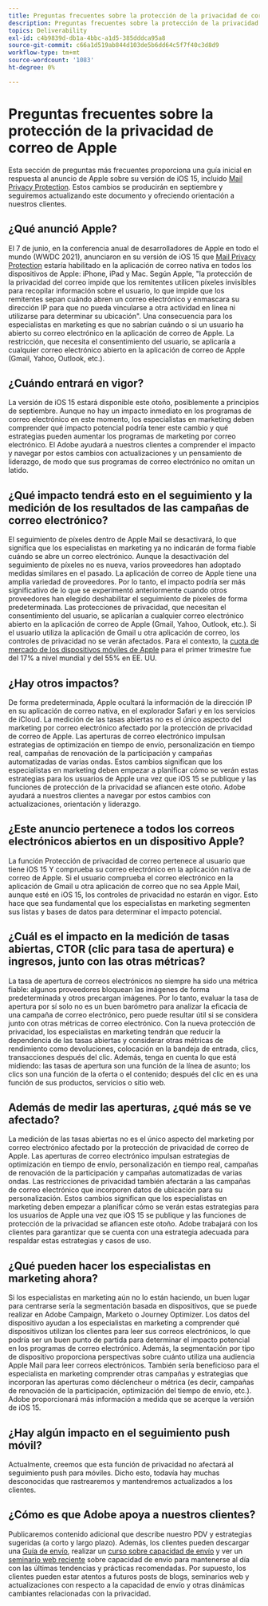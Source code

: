 ```yaml
---
title: Preguntas frecuentes sobre la protección de la privacidad de correo de Apple
description: Preguntas frecuentes sobre la protección de la privacidad de correo de Apple
topics: Deliverability
exl-id: c4b9839d-db1a-4bbc-a1d5-385dddca95a8
source-git-commit: c66a1d519ab844d103de5b6dd64c5f7f40c3d8d9
workflow-type: tm+mt
source-wordcount: '1083'
ht-degree: 0%

---
```


# Preguntas frecuentes sobre la protección de la privacidad de correo de Apple

Esta sección de preguntas más frecuentes proporciona una guía inicial en respuesta al anuncio de Apple sobre su versión de iOS 15, incluido [Mail Privacy Protection](https://www.apple.com/newsroom/2021/06/apple-advances-its-privacy-leadership-with-ios-15-ipados-15-macos-monterey-and-watchos-8/). Estos cambios se producirán en septiembre y seguiremos actualizando este documento y ofreciendo orientación a nuestros clientes.

## ¿Qué anunció Apple?

El 7 de junio, en la conferencia anual de desarrolladores de Apple en todo el mundo (WWDC 2021), anunciaron en su versión de iOS 15 que [Mail Privacy Protection](https://www.apple.com/newsroom/2021/06/apple-advances-its-privacy-leadership-with-ios-15-ipados-15-macos-monterey-and-watchos-8/) estaría habilitado en la aplicación de correo nativa en todos los dispositivos de Apple: iPhone, iPad y Mac. Según Apple, &quot;la protección de la privacidad del correo impide que los remitentes utilicen píxeles invisibles para recopilar información sobre el usuario, lo que impide que los remitentes sepan cuándo abren un correo electrónico y enmascara su dirección IP para que no pueda vincularse a otra actividad en línea ni utilizarse para determinar su ubicación&quot;. Una consecuencia para los especialistas en marketing es que no sabrían cuándo o si un usuario ha abierto su correo electrónico en la aplicación de correo de Apple. La restricción, que necesita el consentimiento del usuario, se aplicaría a cualquier correo electrónico abierto en la aplicación de correo de Apple (Gmail, Yahoo, Outlook, etc.).

## ¿Cuándo entrará en vigor?

La versión de iOS 15 estará disponible este otoño, posiblemente a principios de septiembre. Aunque no hay un impacto inmediato en los programas de correo electrónico en este momento, los especialistas en marketing deben comprender qué impacto potencial podría tener este cambio y qué estrategias pueden aumentar los programas de marketing por correo electrónico. El Adobe ayudará a nuestros clientes a comprender el impacto y navegar por estos cambios con actualizaciones y un pensamiento de liderazgo, de modo que sus programas de correo electrónico no omitan un latido.

## ¿Qué impacto tendrá esto en el seguimiento y la medición de los resultados de las campañas de correo electrónico?

El seguimiento de píxeles dentro de Apple Mail se desactivará, lo que significa que los especialistas en marketing ya no indicarán de forma fiable cuándo se abre un correo electrónico. Aunque la desactivación del seguimiento de píxeles no es nueva, varios proveedores han adoptado medidas similares en el pasado. La aplicación de correo de Apple tiene una amplia variedad de proveedores. Por lo tanto, el impacto podría ser más significativo de lo que se experimentó anteriormente cuando otros proveedores han elegido deshabilitar el seguimiento de píxeles de forma predeterminada. Las protecciones de privacidad, que necesitan el consentimiento del usuario, se aplicarían a cualquier correo electrónico abierto en la aplicación de correo de Apple (Gmail, Yahoo, Outlook, etc.). Si el usuario utiliza la aplicación de Gmail u otra aplicación de correo, los controles de privacidad no se verán afectados. Para el contexto, la [cuota de mercado de los dispositivos móviles de Apple](https://www.counterpointresearch.com/global-smartphone-share/) para el primer trimestre fue del 17% a nivel mundial y del 55% en EE. UU.

## ¿Hay otros impactos?

De forma predeterminada, Apple ocultará la información de la dirección IP en su aplicación de correo nativa, en el explorador Safari y en los servicios de iCloud. La medición de las tasas abiertas no es el único aspecto del marketing por correo electrónico afectado por la protección de privacidad de correo de Apple. Las aperturas de correo electrónico impulsan estrategias de optimización en tiempo de envío, personalización en tiempo real, campañas de renovación de la participación y campañas automatizadas de varias ondas. Estos cambios significan que los especialistas en marketing deben empezar a planificar cómo se verán estas estrategias para los usuarios de Apple una vez que iOS 15 se publique y las funciones de protección de la privacidad se afiancen este otoño. Adobe ayudará a nuestros clientes a navegar por estos cambios con actualizaciones, orientación y liderazgo.

## ¿Este anuncio pertenece a todos los correos electrónicos abiertos en un dispositivo Apple?

La función Protección de privacidad de correo pertenece al usuario que tiene iOS 15 Y comprueba su correo electrónico en la aplicación nativa de correo de Apple. Si el usuario comprueba el correo electrónico en la aplicación de Gmail u otra aplicación de correo que no sea Apple Mail, aunque esté en iOS 15, los controles de privacidad no estarán en vigor. Esto hace que sea fundamental que los especialistas en marketing segmenten sus listas y bases de datos para determinar el impacto potencial.

## ¿Cuál es el impacto en la medición de tasas abiertas, CTOR (clic para tasa de apertura) e ingresos, junto con las otras métricas?

La tasa de apertura de correos electrónicos no siempre ha sido una métrica fiable: algunos proveedores bloquean las imágenes de forma predeterminada y otros precargan imágenes. Por lo tanto, evaluar la tasa de apertura por sí solo no es un buen barómetro para analizar la eficacia de una campaña de correo electrónico, pero puede resultar útil si se considera junto con otras métricas de correo electrónico. Con la nueva protección de privacidad, los especialistas en marketing tendrán que reducir la dependencia de las tasas abiertas y considerar otras métricas de rendimiento como devoluciones, colocación en la bandeja de entrada, clics, transacciones después del clic. Además, tenga en cuenta lo que está midiendo: las tasas de apertura son una función de la línea de asunto; los clics son una función de la oferta o el contenido; después del clic en es una función de sus productos, servicios o sitio web.

## Además de medir las aperturas, ¿qué más se ve afectado?

La medición de las tasas abiertas no es el único aspecto del marketing por correo electrónico afectado por la protección de privacidad de correo de Apple. Las aperturas de correo electrónico impulsan estrategias de optimización en tiempo de envío, personalización en tiempo real, campañas de renovación de la participación y campañas automatizadas de varias ondas. Las restricciones de privacidad también afectarán a las campañas de correo electrónico que incorporen datos de ubicación para su personalización. Estos cambios significan que los especialistas en marketing deben empezar a planificar cómo se verán estas estrategias para los usuarios de Apple una vez que iOS 15 se publique y las funciones de protección de la privacidad se afiancen este otoño. Adobe trabajará con los clientes para garantizar que se cuenta con una estrategia adecuada para respaldar estas estrategias y casos de uso.

## ¿Qué pueden hacer los especialistas en marketing ahora?

Si los especialistas en marketing aún no lo están haciendo, un buen lugar para centrarse sería la segmentación basada en dispositivos, que se puede realizar en Adobe Campaign, Marketo o Journey Optimizer. Los datos del dispositivo ayudan a los especialistas en marketing a comprender qué dispositivos utilizan los clientes para leer sus correos electrónicos, lo que podría ser un buen punto de partida para determinar el impacto potencial en los programas de correo electrónico. Además, la segmentación por tipo de dispositivo proporciona perspectivas sobre cuánto utiliza una audiencia Apple Mail para leer correos electrónicos. También sería beneficioso para el especialista en marketing comprender otras campañas y estrategias que incorporan las aperturas como déclencheur o métrica (es decir, campañas de renovación de la participación, optimización del tiempo de envío, etc.). Adobe proporcionará más información a medida que se acerque la versión de iOS 15.

## ¿Hay algún impacto en el seguimiento push móvil?

Actualmente, creemos que esta función de privacidad no afectará al seguimiento push para móviles. Dicho esto, todavía hay muchas desconocidas que rastrearemos y mantendremos actualizados a los clientes.

## ¿Cómo es que Adobe apoya a nuestros clientes?

Publicaremos contenido adicional que describe nuestro PDV y estrategias sugeridas (a corto y largo plazo). Además, los clientes pueden descargar una [Guía de envío](../introduction.md), realizar un [curso sobre capacidad de envío](http://bit.ly/Deliverability-Course) y ver un [seminario web reciente](https://primetime.bluejeans.com/a2m/events/playback/29edda30-a9b8-4e4b-a460-e829c02c912a) sobre capacidad de envío para mantenerse al día con las últimas tendencias y prácticas recomendadas. Por supuesto, los clientes pueden estar atentos a futuros posts de blogs, seminarios web y actualizaciones con respecto a la capacidad de envío y otras dinámicas cambiantes relacionadas con la privacidad.
